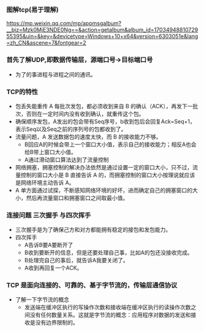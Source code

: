 ### 图解tcp(易于理解)
<https://mp.weixin.qq.com/mp/appmsgalbum?__biz=Mzk0MjE3NDE0Ng==&action=getalbum&album_id=1703494881072955395&uin=&key=&devicetype=Windows+10+x64&version=6303051e&lang=zh_CN&ascene=7&fontgear=2>

### 首先了解UDP,即数据传输层，源端口号->目标端口号
+ 为了的事进程与进程之间的通讯。


### TCP的特性
+ 包丢失能重传 A 每批次发包，都必须收到来自 B 的确认（ACK），再发下一批次，否则在一定时间内没有收到确认，就重传这个包。
+ 确保顺序发包，A发出的包会带有Seq序号，b收到包后会回复Ack=Seq+1，表示Seq以及Seq之前的序列号的包都收到了。
+ 流量问题，A 发送数据包的速度太快，而 B 的接收能力不够。
  - B回应A的时候会带上一个窗口大小值，表示自己的接收能力；相反A也会给B带上窗口大小值。
  - A通过滑动窗口算法达到了流量控制
+ 网络拥塞，拥塞控制的解决办法依然是通过设置一定的窗口大小，只不过，流量控制的窗口大小是 B 直接告诉 A 的，而拥塞控制的窗口大小按理说就应该是网络环境主动告诉 A。
+ A 单方面通过试探，不断感知网络环境的好坏，进而确定自己的拥塞窗口的大小，然后再流量窗口和拥塞窗口之间取最小值。

### 连接问题 三次握手 与四次挥手
+ 三次握手是为了确保己方和对方都能拥有稳定的接包和发包能力。
+ 四次挥手
  - A告诉B要A要断开了
  - B收到要断开的信息，但是还要处理自己事，比如A的包还没接收完成。
  - B处理完自己的事后，就告诉A我要关闭了。
  - A收到再回复一个ACK。


### TCP 是面向连接的、可靠的、基于字节流的，传输层通信协议
+ 了解一下字节流的概念
  - 发送端在缓冲区执行的写操作次数和接收端在缓冲区执行的读操作次数之间没有任何数量关系。这就是字节流的概念：应用程序对数据的发送和接收是没有边界限制的。